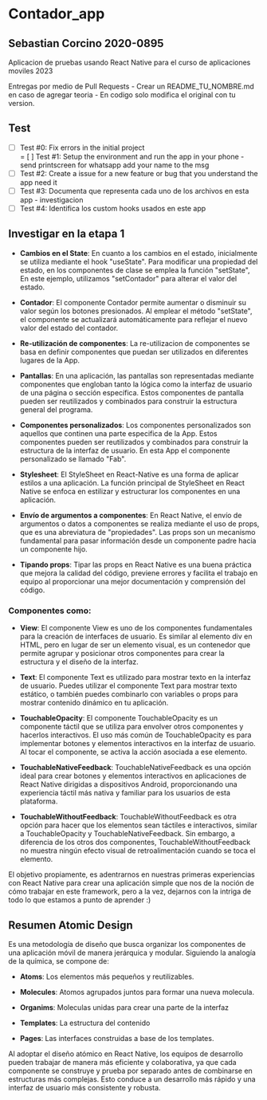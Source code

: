 # Contador_app

## Sebastian Corcino 2020-0895

Aplicacion de pruebas usando React Native para el curso de aplicaciones moviles 2023

Entregas por medio de Pull Requests - Crear un README_TU_NOMBRE.md en caso de agregar teoria - En codigo solo modifica el original con tu version.

## Test

- [ ] Test #0: Fix errors in the initial project  
       = [ ] Test #1: Setup the environment and run the app in your phone - send printscreen for whatsapp add your name to the msg
- [ ] Test #2: Create a issue for a new feature or bug that you understand the app need it
- [ ] Test #3: Documenta que representa cada uno de los archivos en esta app - investigacion
- [ ] Test #4: Identifica los custom hooks usados en este app

## Investigar en la etapa 1

- **Cambios en el State**:
  En cuanto a los cambios en el estado, inicialmente se utiliza mediante el hook "useState". Para modificar una propiedad del estado, en los componentes de clase se emplea la función "setState", En este ejemplo, utilizamos "setContador" para alterar el valor del estado.

- **Contador**: El componente Contador permite aumentar o disminuir su valor según los botones presionados. Al emplear el método "setState", el componente se actualizará automáticamente para reflejar el nuevo valor del estado del contador.

- **Re-utilización de componentes**: La re-utilizacion de componentes se basa en definir componentes que puedan ser utilizados en diferentes lugares de la App.

- **Pantallas**: En una aplicación, las pantallas son representadas mediante componentes que engloban tanto la lógica como la interfaz de usuario de una página o sección específica. Estos componentes de pantalla pueden ser reutilizados y combinados para construir la estructura general del programa.

- **Componentes personalizados**: Los componentes personalizados son aquellos que continen una parte especifica de la App. Estos componentes pueden ser reutilizados y combinados para construir la estructura de la interfaz de usuario. En esta App el componente personalizado se llamado "Fab".

- **Stylesheet**: El StyleSheet en React-Native es una forma de aplicar estilos a una aplicación. La función principal de StyleSheet en React Native se enfoca en estilizar y estructurar los componentes en una aplicación.

- **Envío de argumentos a componentes**: En React Native, el envío de argumentos o datos a componentes se realiza mediante el uso de props, que es una abreviatura de "propiedades". Las props son un mecanismo fundamental para pasar información desde un componente padre hacia un componente hijo.

- **Tipando props**: Tipar las props en React Native es una buena práctica que mejora la calidad del código, previene errores y facilita el trabajo en equipo al proporcionar una mejor documentación y comprensión del código. 

### Componentes como:

- **View**: El componente View es uno de los componentes fundamentales para la creación de interfaces de usuario. Es similar al elemento div en HTML, pero en lugar de ser un elemento visual, es un contenedor que permite agrupar y posicionar otros componentes para crear la estructura y el diseño de la interfaz.

- **Text**: El componente Text es utilizado para mostrar texto en la interfaz de usuario. Puedes utilizar el componente Text para mostrar texto estático, o también puedes combinarlo con variables o props para mostrar contenido dinámico en tu aplicación.

- **TouchableOpacity**: El componente TouchableOpacity es un componente táctil que se utiliza para envolver otros componentes y hacerlos interactivos. El uso más común de TouchableOpacity es para implementar botones y elementos interactivos en la interfaz de usuario. Al tocar el componente, se activa la acción asociada a ese elemento.

- **TouchableNativeFeedback**: TouchableNativeFeedback es una opción ideal para crear botones y elementos interactivos en aplicaciones de React Native dirigidas a dispositivos Android, proporcionando una experiencia táctil más nativa y familiar para los usuarios de esta plataforma.

- **TouchableWithoutFeedback**: TouchableWithoutFeedback es otra opción para hacer que los elementos sean táctiles e interactivos, similar a TouchableOpacity y TouchableNativeFeedback. Sin embargo, a diferencia de los otros dos componentes, TouchableWithoutFeedback no muestra ningún efecto visual de retroalimentación cuando se toca el elemento. 

El objetivo propiamente, es adentrarnos en nuestras primeras experiencias con React Native para crear una aplicación simple que nos de la noción de cómo trabajar en este framework, pero a la vez, dejarnos con la intriga de todo lo que estamos a punto de aprender :)

## Resumen Atomic Design

Es una metodología de diseño que busca organizar los componentes de una aplicación móvil de manera jerárquica y modular. Siguiendo la analogía de la química, se compone de:

- **Atoms**: Los elementos más pequeños y reutilizables.

- **Molecules**: Atomos agrupados juntos para formar una nueva molecula.

- **Organims**: Moleculas unidas para crear una parte de la interfaz

- **Templates**: La estructura del contenido

- **Pages**: Las interfaces construidas a base de los templates.

Al adoptar el diseño atómico en React Native, los equipos de desarrollo pueden trabajar de manera más eficiente y colaborativa, ya que cada componente se construye y prueba por separado antes de combinarse en estructuras más complejas. Esto conduce a un desarrollo más rápido y una interfaz de usuario más consistente y robusta.

